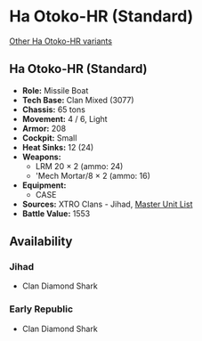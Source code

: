 # Ha Otoko-HR (Standard)

[Other Ha Otoko-HR variants](../ha_otoko-hr.md)

## Ha Otoko-HR (Standard)
- **Role:** Missile Boat
- **Tech Base:** Clan Mixed (3077)
- **Chassis:** 65 tons
- **Movement:** 4 / 6, Light
- **Armor:** 208
- **Cockpit:** Small
- **Heat Sinks:** 12 (24)
- **Weapons:**
  - LRM 20 × 2 (ammo: 24)
  - 'Mech Mortar/8 × 2 (ammo: 16)
- **Equipment:**
  - CASE
- **Sources:** XTRO Clans - Jihad, [Master Unit List](http://masterunitlist.info/Unit/Details/4258/ha-otoko-hr)
- **Battle Value:** 1553

## Availability

### Jihad
- Clan Diamond Shark

### Early Republic
- Clan Diamond Shark

